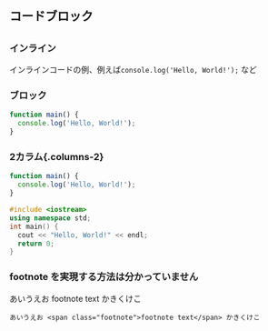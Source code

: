 ## コードブロック

##

### インライン

インラインコードの例、例えば`console.log('Hello, World!');` など

### ブロック

```javascript
function main() {
  console.log('Hello, World!');
}
```

### 2カラム{.columns-2}

```javascript
function main() {
  console.log('Hello, World!');
}
``` 

```cpp
#include <iostream>
using namespace std;
int main() {
  cout << "Hello, World!" << endl;
  return 0;
}
```


### footnote を実現する方法は分かっていません

あいうえお <span class="footnote">footnote text</span> かきくけこ

```
あいうえお <span class="footnote">footnote text</span> かきくけこ
```